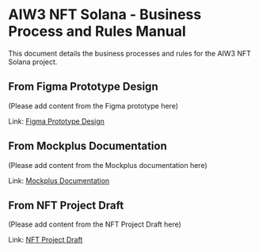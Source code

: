 # AIW3 NFT Solana - Business Process and Rules Manual

This document details the business processes and rules for the AIW3 NFT Solana project.

## From Figma Prototype Design

(Please add content from the Figma prototype here)

Link: [Figma Prototype Design](https://www.figma.com/design/FP3lWMHhJ7riy3PTtJpxL0/AIW3?node-id=33969-9412&p=f)

## From Mockplus Documentation

(Please add content from the Mockplus documentation here)

Link: [Mockplus Documentation](https://app.mockplus.cn/app/share-43243abc91caeec3451d14465f0b94f2share-7hHJcMABGb/comment/p24-p6bxJ/FfrwjGuqU)

## From NFT Project Draft

(Please add content from the NFT Project Draft here)

Link: [NFT Project Draft](https://fanshood.sg.larksuite.com/docx/DyZ3d4SsQoPiY0xWstzlLX5xgeh)
